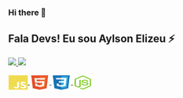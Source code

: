 ### Hi there 👋

<!--
**AylsonELizeu/AylsonElizeu** is a ✨ _special_ ✨ repository because its `README.md` (this file) appears on your GitHub profile.

Here are some ideas to get you started:

- 🔭 I’m currently working on ...
- 🌱 I’m currently learning ...
- 👯 I’m looking to collaborate on ...
- 🤔 I’m looking for help with ...
- 💬 Ask me about ...
- 📫 How to reach me: ...
- 😄 Pronouns: ...
- ⚡ Fun fact: ...
-->
## Fala Devs! Eu sou Aylson Elizeu ⚡
 <div>
  <a href="https://github.com/aylsonelizeu">
  <img height="145em" src="https://github-readme-stats.vercel.app/api?username=aylsonelizeu&show_icons=true&theme=dark&include_all_commits=true&count_private=true"/>
  <img height="145em" src="https://github-readme-stats.vercel.app/api/top-langs/?username=aylsonelizeu&layout=compact&langs_count=7&theme=dark"/>
</div>

 <div style="display: inline_block"><br>
  <img align="center" alt="Aylson-Js" height="30" width="40" src="https://raw.githubusercontent.com/devicons/devicon/master/icons/javascript/javascript-plain.svg">
  <img align="center" alt="Aylson-HTML" height="30" width="40" src="https://raw.githubusercontent.com/devicons/devicon/master/icons/html5/html5-original.svg">
  <img align="center" alt="Aylson-CSS" height="30" width="40" src="https://raw.githubusercontent.com/devicons/devicon/master/icons/css3/css3-original.svg">
  <img align="center" alt="Aylson-NodeJS" height="30" width="40" src="https://raw.githubusercontent.com/devicons/devicon/master/icons/nodejs/nodejs-original.svg">
  
  <!--<img align="center" alt="Aylson-Ts" height="30" width="40" src="https://raw.githubusercontent.com/devicons/devicon/master/icons/typescript/typescript-plain.svg">
  <img align="center" alt="Aylson-React" height="30" width="40" src="https://raw.githubusercontent.com/devicons/devicon/master/icons/react/react-original.svg">-->
</div>

 

